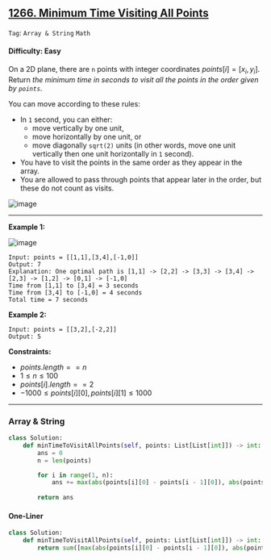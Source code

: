 ## [1266. Minimum Time Visiting All Points](https://leetcode.com/problems/minimum-time-visiting-all-points)

```Tag```: ```Array & String``` ```Math```

#### Difficulty: Easy

On a 2D plane, there are ```n``` points with integer coordinates $points[i] = [x_i, y_i]$. Return _the minimum time in seconds to visit all the points in the order given by ```points```_.

You can move according to these rules:

- In ```1``` second, you can either:
  - move vertically by one unit,
  - move horizontally by one unit, or
  - move diagonally ```sqrt(2)``` units (in other words, move one unit vertically then one unit horizontally in ```1``` second).
- You have to visit the points in the same order as they appear in the array.
- You are allowed to pass through points that appear later in the order, but these do not count as visits.

![image](https://github.com/quananhle/Python/assets/35042430/3117a033-5a9d-4b0b-8719-3d240eb86935)

---

__Example 1:__

![image](https://assets.leetcode.com/uploads/2019/11/14/1626_example_1.PNG)
```
Input: points = [[1,1],[3,4],[-1,0]]
Output: 7
Explanation: One optimal path is [1,1] -> [2,2] -> [3,3] -> [3,4] -> [2,3] -> [1,2] -> [0,1] -> [-1,0]   
Time from [1,1] to [3,4] = 3 seconds 
Time from [3,4] to [-1,0] = 4 seconds
Total time = 7 seconds
```

__Example 2:__
```
Input: points = [[3,2],[-2,2]]
Output: 5
```

__Constraints:__

- $points.length == n$
- $1 \le n \le 100$
- $points[i].length == 2$
- $-1000 \le points[i][0], points[i][1] \le 1000$

---

### Array & String

```Python
class Solution:
    def minTimeToVisitAllPoints(self, points: List[List[int]]) -> int:
        ans = 0
        n = len(points)

        for i in range(1, n):
            ans += max(abs(points[i][0] - points[i - 1][0]), abs(points[i][1] - points[i - 1][1]))
        
        return ans
```

#### One-Liner

```Python
class Solution:
    def minTimeToVisitAllPoints(self, points: List[List[int]]) -> int:
        return sum([max(abs(points[i][0] - points[i - 1][0]), abs(points[i][1] - points[i - 1][1])) for i in range(1, len(points))])
```
